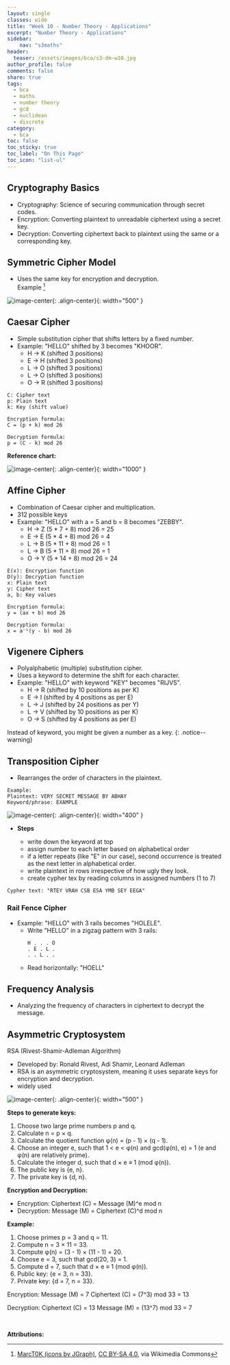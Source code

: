 ```yaml
---
layout: single
classes: wide
title: "Week 10 - Number Theory - Applications"
excerpt: "Number Theory - Applications"
sidebar:
    nav: "s3maths"
header:
  teaser: /assets/images/bca/s3-dm-w10.jpg
author_profile: false
comments: false
share: true
tags:
  - bca
  - maths
  - number theory
  - gcd
  - euclidean
  - discrete
category:
  - bca
toc: false
toc_sticky: true
toc_label: "On This Page"
toc_icon: "list-ul"
---
```

  
## Cryptography Basics

- Cryptography: Science of securing communication through secret codes.
- Encryption: Converting plaintext to unreadable ciphertext using a secret key.
- Decryption: Converting ciphertext back to plaintext using the same or a corresponding key.

## Symmetric Cipher Model
- Uses the same key for encryption and decryption.\
Example [^1]

![image-center](/assets/images/bca/sym-encryption.png){: .align-center}{: width="500" }

## Caesar Cipher
- Simple substitution cipher that shifts letters by a fixed number.
- Example: "HELLO" shifted by 3 becomes "KHOOR".
    - H -> K (shifted 3 positions)
    - E -> H (shifted 3 positions)
    - L -> O (shifted 3 positions)
    - L -> O (shifted 3 positions)
    - O -> R (shifted 3 positions)


```
C: Cipher text
p: Plain text
k: Key (shift value)

Encryption formula:
C = (p + k) mod 26

Decryption formula:
p = (C - k) mod 26

```
**Reference chart:**

![image-center](/assets/images/bca/letter-index.png){: .align-center}{: width="1000" }

## Affine Cipher
- Combination of Caesar cipher and multiplication.
- 312 possible keys
- Example: "HELLO" with a = 5 and b = 8 becomes "ZEBBY".
    - H -> Z (5 * 7 + 8) mod 26 = 25
    - E -> E (5 * 4 + 8) mod 26 = 4
    - L -> B (5 * 11 + 8) mod 26 = 1
    - L -> B (5 * 11 + 8) mod 26 = 1
    - O -> Y (5 * 14 + 8) mod 26 = 24

```
E(x): Encryption function
D(y): Decryption function
x: Plain text
y: Cipher text
a, b: Key values

Encryption formula:
y = (ax + b) mod 26

Decryption formula:
x = a⁻¹(y - b) mod 26

```

## Vigenere Ciphers
- Polyalphabetic (multiple) substitution cipher.
- Uses a keyword to determine the shift for each character.
- Example: "HELLO" with keyword "KEY" becomes "RIJVS".
    - H -> R (shifted by 10 positions as per K)
    - E -> I (shifted by 4 positions as per E)
    - L -> J (shifted by 24 positions as per Y)
    - L -> V (shifted by 10 positions as per K)
    - O -> S (shifted by 4 positions as per E)
  
Instead of keyword, you might be given a number as a key.
{: .notice--warning}

## Transposition Cipher
- Rearranges the order of characters in the plaintext.

```
Example:
Plaintext: VERY SECRET MESSAGE BY ABHAY
Keyword/phrase: EXAMPLE
```
![image-center](/assets/images/bca/transposition.png){: .align-center}{: width="400" }


- **Steps**

    - write down the keyword at top
    - assign number to each letter based on alphabetical order
    - if a letter repeats (like "E" in our case), second occurrence is treated as the next letter in alphabetical order.
    - write plaintext in rows irrespective of how ugly they look.
    - create cypher tex by reading columns in assigned numbers (1 to 7)

```
Cypher text: "RTEY VRAH CSB ESA YMB SEY EEGA"
```

### Rail Fence Cipher
- Example: "HELLO" with 3 rails becomes "HOLELE".
    - Write "HELLO" in a zigzag pattern with 3 rails:
        ```
        H . . . O
        . E . L .
        . . L . .
        ```
    - Read horizontally: "HOELL"

## Frequency Analysis
- Analyzing the frequency of characters in ciphertext to decrypt the message.

## Asymmetric Cryptosystem

RSA (Rivest-Shamir-Adleman Algorithm)

- Developed by: Ronald Rivest, Adi Shamir, Leonard Adleman
- RSA is an asymmetric cryptosystem, meaning it uses separate keys for encryption and decryption.
- widely used

![image-center](/assets/images/bca/assym-encryption.png){: .align-center}{: width="500" }

**Steps to generate keys:**

1. Choose two large prime numbers p and q.
2. Calculate n = p × q.
3. Calculate the quotient function φ(n) = (p - 1) × (q - 1).
4. Choose an integer e, such that 1 < e < φ(n) and gcd(φ(n), e) = 1 (e and φ(n) are relatively prime).
5. Calculate the integer d, such that d × e ≡ 1 (mod φ(n)).
6. The public key is {e, n}.
7. The private key is {d, n}.

**Encryption and Decryption:**

- Encryption: Ciphertext (C) = Message (M)^e mod n
- Decryption: Message (M) = Ciphertext (C)^d mod n

**Example:**

1. Choose primes p = 3 and q = 11.
2. Compute n = 3 × 11 = 33.
3. Compute φ(n) = (3 - 1) × (11 - 1) = 20.
4. Choose e = 3, such that gcd(20, 3) = 1.
5. Compute d = 7, such that d × e ≡ 1 (mod φ(n)).
6. Public key: {e = 3, n = 33}.
7. Private key: {d = 7, n = 33}.

Encryption:
Message (M) = 7
Ciphertext (C) = (7^3) mod 33 = 13

Decryption:
Ciphertext (C) = 13
Message (M) = (13^7) mod 33 = 7


<br>

**Attributions:**

[^1]: <a href="https://commons.wikimedia.org/wiki/File:Simple_symmetric_encryption.png">MarcT0K (icons by JGraph)</a>, <a href="https://creativecommons.org/licenses/by-sa/4.0">CC BY-SA 4.0</a>, via Wikimedia Commons
